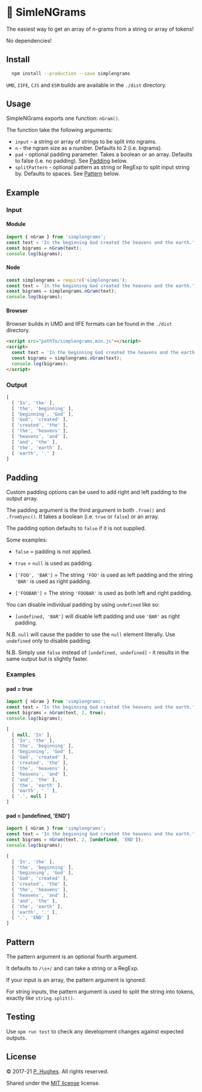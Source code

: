 # 🗿 SimleNGrams

The easiest way to get an array of n-grams from a string or array of tokens!

No dependencies!

## Install
```bash
  npm install --production --save simplengrams
```

`UMD`, `IIFE`, `CJS` and `ESM` builds are available in the `./dist` directory.

## Usage

SimpleNGrams exports one function: `nGram()`.

The function take the following arguments:

* `input` - a string or array of strings to be split into ngrams.
* `n`     - the ngram size as a number. Defaults to 2 (i.e. bigrams).
* `pad`   - optional padding parameter. Takes a boolean or an array. Defaults to false (i.e. no padding). See [Padding](#padding) below.
* `splitPattern`  - optional pattern as string or RegExp to split input string by. Defaults to spaces. See [Pattern](#pattern) below.

## Example
### Input

#### Module
```javascript
import { nGram } from 'simplengrams';
const text = 'In the beginning God created the heavens and the earth.';
const bigrams = nGram(text);
console.log(bigrams);
```

#### Node
```javascript
const simplengrams = require('simplengrams');
const text = 'In the beginning God created the heavens and the earth.';
const bigrams = simplengrams.nGram(text);
console.log(bigrams);
```

#### Browser
Browser builds in UMD and IIFE formats can be found in the `./dist` directory.

```html
<script src="pathTo/simplengrams.min.js"></script>
<script>
  const text = 'In the beginning God created the heavens and the earth.';
  const bigrams = simplengrams.nGram(text);
  console.log(bigrams);
</script>
```

### Output
```javascript
[
  [ 'In', 'the' ],
  [ 'the', 'beginning' ],
  [ 'beginning', 'God' ],
  [ 'God', 'created' ],
  [ 'created', 'the' ],
  [ 'the', 'heavens' ],
  [ 'heavens', 'and' ],
  [ 'and', 'the' ],
  [ 'the', 'earth' ],
  [ 'earth', '.' ]
]
```

<a name="padding">

## Padding
Custom padding options can be used to add right and left padding to the output array.

The padding argument is the third argument in both `.from()` and `.fromSync()`. It takes a boolean (i.e. `true` or `false`) or an array.

The padding option defaults to `false` if it is not supplied.

Some examples:

* `false` = padding is not applied.

* `true` = `null` is used as padding.

* `['FOO', 'BAR']` = The string `'FOO'` is used as left padding and the string `'BAR'` is used as right padding.

* `['FOOBAR']` = The string `'FOOBAR'` is used as both left and right padding.

You can disable individual padding by using `undefined` like so:

* `[undefined, 'BAR']` will disable left padding and use `'BAR'` as right padding.

N.B. `null` will cause the padder to use the `null` element literally. Use `undefined` only to disable padding.

N.B. Simply use `false` instead of `[undefined, undefined]` - it results in the same output but is slightly faster.

### Examples

#### pad = true

```javascript
import { nGram } from 'simplengrams';
const text = 'In the beginning God created the heavens and the earth.';
const bigrams = nGram(text, 2, true);
console.log(bigrams);
```

```javascript
[
  [ null, 'In' ],
  [ 'In', 'the' ],
  [ 'the', 'beginning' ],
  [ 'beginning', 'God' ],
  [ 'God', 'created' ],
  [ 'created', 'the' ],
  [ 'the', 'heavens' ],
  [ 'heavens', 'and' ],
  [ 'and', 'the' ],
  [ 'the', 'earth' ],
  [ 'earth', '.' ],
  [ '.', null ]
]
```

#### pad = [undefined, 'END']

```javascript
import { nGram } from 'simplengrams';
const text = 'In the beginning God created the heavens and the earth.';
const bigrams = nGram(text, 2, [undefined, 'END']);
console.log(bigrams);
```

```javascript
[
  [ 'In', 'the' ],
  [ 'the', 'beginning' ],
  [ 'beginning', 'God' ],
  [ 'God', 'created' ],
  [ 'created', 'the' ],
  [ 'the', 'heavens' ],
  [ 'heavens', 'and' ],
  [ 'and', 'the' ],
  [ 'the', 'earth' ],
  [ 'earth', '.' ],
  [ '.', 'END' ]
]
```

<a name="pattern">

## Pattern
The pattern argument is an optional fourth argument.

It defaults to `/\s+/` and can take a string or a RegExp.

If your input is an array, the pattern argument is ignored.

For string inputs, the pattern argument is used to split the string into tokens, exactly like `string.split()`.

## Testing
Use `npm run test` to check any development changes against expected outputs.

## License
&copy; 2017-21 [P. Hughes](https://www.phugh.es). All rights reserved.

Shared under the [MIT license](http://creativecommons.org/licenses/by-nc-sa/3.0/) license.